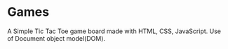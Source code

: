 # Games
A Simple Tic Tac Toe game board made with HTML, CSS, JavaScript.
Use of Document object model(DOM).
